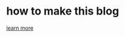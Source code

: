 # how to make this blog
[learn more](https://helloahao096.github.io/helloahao/posts/GitHub%20Action%E4%B8%80%E9%94%AE%E9%83%A8%E7%BD%B2%E4%B8%AA%E4%BA%BA%E5%8D%9A%E5%AE%A2.html)